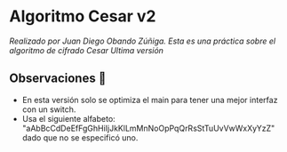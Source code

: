 # Algoritmo Cesar v2

_Realizado por Juan Diego Obando Zúñiga._
_Esta es una práctica sobre el algoritmo de cifrado Cesar Ultima versión_


## Observaciones 🚀

* En esta versión solo se optimiza el main para tener una mejor interfaz con un switch.
* Usa el siguiente alfabeto: "aAbBcCdDeEfFgGhHiIjJkKlLmMnNoOpPqQrRsStTuUvVwWxXyYzZ" dado que no se especificó uno.
